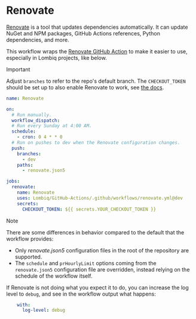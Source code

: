 # Renovate

[Renovate](https://www.mend.io/renovate/) is a tool that updates dependencies automatically. It can update NuGet and NPM packages, GitHub Actions references, Python dependencies, and more.

This workflow wraps the [Renovate GitHub Action](https://github.com/renovatebot/github-action) to make it easier to use, especially in Lombiq projects, like below.

> [!IMPORTANT]  
> Adjust `branches` to refer to the repo's default branch. The `CHECKOUT_TOKEN` should be set up to also enable Renovate to work, see [the docs](https://github.com/renovatebot/github-action?tab=readme-ov-file#token).

```yaml
name: Renovate

on:
  # Run manually.
  workflow_dispatch:
  # Run every Sunday at 4:00 AM.
  schedule:
    - cron: 0 4 * * 0
  # Run on pushes to dev when the Renovate configuration changes.
  push:
    branches:
      - dev
    paths:
      - renovate.json5

jobs:
  renovate:
    name: Renovate
    uses: Lombiq/GitHub-Actions/.github/workflows/renovate.yml@dev
    secrets:
      CHECKOUT_TOKEN: ${{ secrets.YOUR_CHECKOUT_TOKEN }}
```

<!-- textlint-disable doubled-spaces -->
> [!NOTE]
> There are some differences in behavior compared to the default that the workflow provides:
>
> - Only _renovate.json5_ configuration files in the root of the repository are supported.
> - The `schedule` and `prHourlyLimit` options coming from the `renovate.json5` configuration file are overridden, instead relying on the schedule of the workflow itself.
<!-- textlint-enable doubled-spaces -->

If Renovate is not doing what you expect it to do, you can increase the log level to `debug`, and see in the workflow output what happens:

```yaml
    with:
      log-level: debug
```
